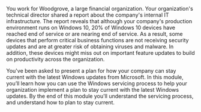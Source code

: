 You work for Woodgrove, a large financial organization. Your organization's technical director shared a report about the company's internal IT infrastructure. The report reveals that although your company's production environment runs on Windows 10, 20% of Windows 10 devices have reached end of service or are nearing end of service. As a result, some devices that perform critical business functions are not receiving security updates and are at greater risk of obtaining viruses and malware. In addition, these devices might miss out on important feature updates to build on productivity across the organization.

You've been asked to present a plan for how your company can stay current with the latest Windows updates from Microsoft. In this module, you’ll learn how you can use the Windows servicing process to help your organization implement a plan to stay current with the latest Windows updates. By the end of this module you'll understand the servicing process, and understand how to plan to stay current.
